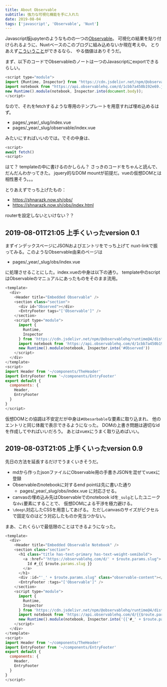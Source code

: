 ```yaml
---
title: About Observable
subtitle: 強力な可視化機能を手に入れた
date: 2019-08-04
tags: ['javascript', 'Observable', 'Nuxt']
---
```


Javascript版jupyterのようなものの一つの[Observable](https://observablehq.com/)。
可視化の結果を貼り付けられるように、Nuxtベースのこのブログに組み込めないか現在考え中。
とりあえず[こういうこと](https://observablehq.com/d/1cbb7a450b192e69)ができるなら、
やる価値はありそうだ。

まず、以下のコードでObservableのノートは一つのJavascriptにexportできるらしい。

```js
<script type="module">
import {Runtime, Inspector} from "https://cdn.jsdelivr.net/npm/@observablehq/runtime@4/dist/runtime.js";
import notebook from "https://api.observablehq.com/d/1cbb7a450b192e69.js?v=3";
new Runtime().module(notebook, Inspector.into(document.body));
</script>
```

なので、それをfetchするような専用のテンプレートを用意すれば埋め込めるはず。

- pages/_year/_slug/index.vue
- pages/_year/_slug/observable/index.vue

みたいにすればいいのでは。でその中身は、

```js
<script>
await fetch()
<script>
```

はて？ templateの中に書けるのかしらん？
さっきのコードをちゃんと読んで、だんだんわかってきた。
jquery的なDOM mountが前提だ。vueの仮想DOMとは相性悪そう。。。

<script type="module">
import {Runtime, Inspector} from "https://cdn.jsdelivr.net/npm/@observablehq/runtime@4/dist/runtime.js";
import notebook from "https://api.observablehq.com/d/1cbb7a450b192e69.js?v=3";
new Runtime().module(notebook, Inspector.into(document.body));
</script>

とりあえずでっち上げたもの： 

- https://shnarazk.now.sh/obs/
- https://shnarazk.now.sh/obs/index.html

routerを設定しないといけない？？

## 2019-08-01T21:05 上手くいったversion 0.1

まずインデックスページにJSONおよびエントリをでっち上げて
nuxt-linkで振ってみる。このようなObservable由来のページは

- pages/_year/_slug/obs/index.vue

に処理させることにした。index.vueの中身は以下の通り。
template中のscriptはObservableのマニュアルにあったものをそのまま流用。

```js
<template>
  <div>
    <Header title="Embedded Observable" />
    <section class="section">
      <div id="Observed"></div>
      <EntryFooter tags="['Observable']" />
    </section>
    <script type="module">
      import {
        Runtime,
        Inspector
      } from 'https://cdn.jsdelivr.net/npm/@observablehq/runtime@4/dist/runtime.js'
      import notebook from 'https://api.observablehq.com/d/1cbb7a450b192e69.js?v=3'
      new Runtime().module(notebook, Inspector.into('#Observed'))
    </script>
  </div>
</template>
<script>
import Header from '~/components/TheHeader'
import EntryFooter from '~/components/EntryFooter'
export default {
  components: {
    Header,
    EntryFooter
  }
}
</script>
```

仮想DOMとの協調は不安定だが中身は`#Obesarbable`な要素に取り込まれ、
他のエントリと同じ体裁で表示できるようになった。
DOMの上書き問題は適切なidを作成してやればいいだろう。
あとはvuexにうまく取り込めばいい。

## 2019-08-03T21:05 上手くいったversion 0.9

先日の方法を延長するだけでうまくいきそうだ。

- mdから作ったjsonファイルにObservable用の手書きJSONを混ぜてvuexに登録
- Observableのnotebookに対するend pointは先に書いた通り
  - pages/_year/_slug/obs/index.vue
  に対応させる。
- canvasの埋め込み先はObservableでのnotebook idを`_sulg`としたユニークな`dvi`要素にすることで、
  仮想DOMによる干渉を極力避ける。
- `\deep\`対応したCSSを用意してあげる。
  ただしcanvasのサイズがピクセルで固定なのはどう対応したものか見当つかない。

まあ、これくらいで最低限のことはできるようになった。

```js
<template>
  <div>
    <Header title="Embedded Observable Notebook" />
    <section class="section">
      <h1 class="title has-text-primary has-text-weight-semibold">
        <a :href="'https://observablehq.com/d/' + $route.params.slug">
          Id #_{{ $route.params.slug }}
        </a>
      </h1>
      <div :id="'_' + $route.params.slug" class="observable-content"></div>
      <EntryFooter :tags="['Observable']" />
    </section>
    <script type="module">
      import {
        Runtime,
        Inspector
      } from 'https://cdn.jsdelivr.net/npm/@observablehq/runtime@4/dist/runtime.js'
      import notebook from 'https://api.observablehq.com/d/{{$route.params.slug}}.js?v=3'
      new Runtime().module(notebook, Inspector.into('{{'#_' + $route.params.slug}}'))
    </script>
  </div>
</template>
<script>
import Header from '~/components/TheHeader'
import EntryFooter from '~/components/EntryFooter'
export default {
  components: {
    Header,
    EntryFooter
  }
}
</script>
```
